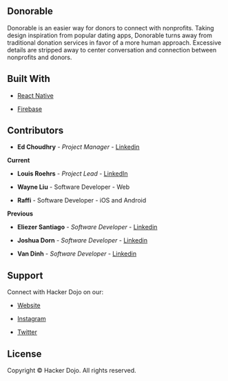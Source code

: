 Donorable
---

Donorable is an easier way for donors to connect with nonprofits. Taking design inspiration from popular dating apps, Donorable turns away from traditional donation services in favor of a more human approach. Excessive details are stripped away to center conversation and connection between nonprofits and donors.


Built With
---

* [React Native](https://reactnative.dev/)

* [Firebase](https://firebase.google.com/)


Contributors
---

* **Ed Choudhry** - *Project Manager* - [Linkedin](https://www.linkedin.com/in/echoudhry/)

****Current****

* **Louis Roehrs** - *Project Lead* - [LinkedIn](https://www.linkedin.com/in/LouisRoehrs)



* **Wayne Liu** - Software Developer - Web
* **Raffi** - Software Developer - iOS and Android 

****Previous****

* **Eliezer Santiago** - *Software Developer* - [Linkedin](https://www.linkedin.com/in/santiagoelie/)

* **Joshua Dorn** - *Software Developer* - [Linkedin](https://www.linkedin.com/in/joshdorn/)

* **Van Dinh** - *Software Developer* - [Linkedin](https://www.linkedin.com/in/vandinh124/)


Support
---

Connect with Hacker Dojo on our:

* [Website](https://hackerdojo.com)

* [Instagram](https://www.instagram.com/hackerdojo/)

* [Twitter](https://twitter.com/hackerdojo)


License
---

Copyright © Hacker Dojo. All rights reserved.
